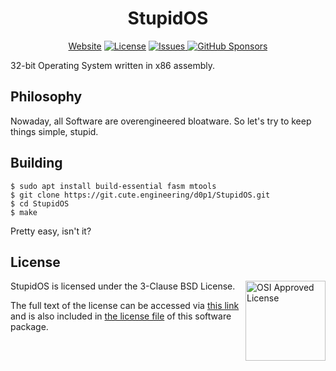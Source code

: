 <div align="center">

# StupidOS

[Website](https://stupidos.d0p1.eu)
[![License](https://img.shields.io/github/license/d0p1s4m4/stupidos?logoColor=white&style=flat-square)](LICENSE)
[![Issues](https://img.shields.io/gitea/issues/open/d0p1/StupidOS?gitea_url=https%3A%2F%2Fgit.cute.engineering&style=flat-square)
](https://git.cute.engineering/d0p1/StupidOS/issues)
[![GitHub Sponsors](https://img.shields.io/github/sponsors/d0p1s4m4?style=flat-square)](https://github.com/sponsors/d0p1s4m4)

</div>

32-bit Operating System written in x86 assembly.

## Philosophy

Nowaday, all Software are overengineered bloatware. So let's try to keep things simple, stupid. 

## Building

```
$ sudo apt install build-essential fasm mtools
$ git clone https://git.cute.engineering/d0p1/StupidOS.git
$ cd StupidOS
$ make
```

Pretty easy, isn't it?

## License

<img src="https://opensource.org/wp-content/themes/osi/assets/img/osi-badge-light.svg" align="right" height="128px" alt="OSI Approved License">

StupidOS is licensed under the 3-Clause BSD License.

The full text of the license can be accessed via [this link](https://opensource.org/licenses/BSD-3-Clause) and is also included in [the license file](LICENSE) of this software package.
